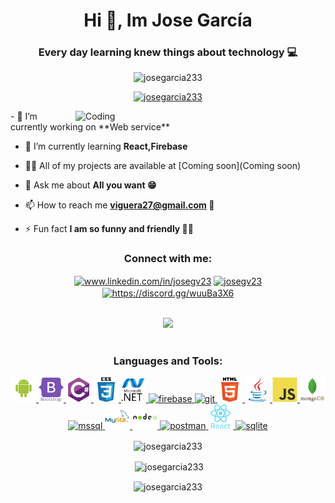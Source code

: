 

<h1 align="center">Hi 🤘​, Im Jose García</h1>
<h3 align="center">Every day learning knew things about technology ​​💻​</h3>

<p align="center"> <img src="https://komarev.com/ghpvc/?username=josegarcia233&label=Profile%20views&color=0e75b6&style=flat" alt="josegarcia233" /> </p>

<p align="center"> <a href="https://github.com/ryo-ma/github-profile-trophy"><img src="https://github-profile-trophy.vercel.app/?username=josegarcia233" alt="josegarcia233" /></a> </p>

<img align="right" alt="Coding" width="400" src="https://media.giphy.com/media/hrRJ41JB2zlgZiYcCw/giphy-downsized-large.gif">
- 🔭 I’m currently working on **Web service**

- 🌱 I’m currently learning **React,Firebase**

- 👨‍💻 All of my projects are available at [Coming soon](Coming soon)

- 💬 Ask me about **All you want 😁​**

- 📫 How to reach me **viguera27@gmail.com 📨​**

- ⚡ Fun fact **I am so funny and friendly 🤜​🤛​**

<h3 align="center">Connect with me:</h3>
<p align="center">
<a href="https://www.linkedin.com/in/josegv23/" target="blank"><img align="center" src="https://raw.githubusercontent.com/rahuldkjain/github-profile-readme-generator/master/src/images/icons/Social/linked-in-alt.svg" alt="www.linkedin.com/in/josegv23" height="30" width="40" /></a>
<a href="https://instagram.com/josegv23" target="blank"><img align="center" src="https://raw.githubusercontent.com/rahuldkjain/github-profile-readme-generator/master/src/images/icons/Social/instagram.svg" alt="josegv23" height="30" width="40" /></a>
<a href="https://discord.gg/https://discord.gg/wuuBa3X6" target="blank"><img align="center" src="https://raw.githubusercontent.com/rahuldkjain/github-profile-readme-generator/master/src/images/icons/Social/discord.svg" alt="https://discord.gg/wuuBa3X6" height="30" width="40" /></a>
</p>

<br/>  

<div align="center"><img src="https://spotify-github-profile.vercel.app/api/view?uid=viguera27&cover_image=true&theme=default" /></div>  

<br/>


<h3 align="center">Languages and Tools:</h3>
<p align="center"> <a href="https://developer.android.com" target="_blank" rel="noreferrer"> <img src="https://raw.githubusercontent.com/devicons/devicon/master/icons/android/android-original-wordmark.svg" alt="android" width="40" height="40"/> </a> <a href="https://getbootstrap.com" target="_blank" rel="noreferrer"> <img src="https://raw.githubusercontent.com/devicons/devicon/master/icons/bootstrap/bootstrap-plain-wordmark.svg" alt="bootstrap" width="40" height="40"/> </a> <a href="https://www.w3schools.com/cs/" target="_blank" rel="noreferrer"> <img src="https://raw.githubusercontent.com/devicons/devicon/master/icons/csharp/csharp-original.svg" alt="csharp" width="40" height="40"/> </a> <a href="https://www.w3schools.com/css/" target="_blank" rel="noreferrer"> <img src="https://raw.githubusercontent.com/devicons/devicon/master/icons/css3/css3-original-wordmark.svg" alt="css3" width="40" height="40"/> </a> <a href="https://dotnet.microsoft.com/" target="_blank" rel="noreferrer"> <img src="https://raw.githubusercontent.com/devicons/devicon/master/icons/dot-net/dot-net-original-wordmark.svg" alt="dotnet" width="40" height="40"/> </a> <a href="https://firebase.google.com/" target="_blank" rel="noreferrer"> <img src="https://www.vectorlogo.zone/logos/firebase/firebase-icon.svg" alt="firebase" width="40" height="40"/> </a> <a href="https://git-scm.com/" target="_blank" rel="noreferrer"> <img src="https://www.vectorlogo.zone/logos/git-scm/git-scm-icon.svg" alt="git" width="40" height="40"/> </a> <a href="https://www.w3.org/html/" target="_blank" rel="noreferrer"> <img src="https://raw.githubusercontent.com/devicons/devicon/master/icons/html5/html5-original-wordmark.svg" alt="html5" width="40" height="40"/> </a> <a href="https://www.java.com" target="_blank" rel="noreferrer"> <img src="https://raw.githubusercontent.com/devicons/devicon/master/icons/java/java-original.svg" alt="java" width="40" height="40"/> </a> <a href="https://developer.mozilla.org/en-US/docs/Web/JavaScript" target="_blank" rel="noreferrer"> <img src="https://raw.githubusercontent.com/devicons/devicon/master/icons/javascript/javascript-original.svg" alt="javascript" width="40" height="40"/> </a> <a href="https://www.mongodb.com/" target="_blank" rel="noreferrer"> <img src="https://raw.githubusercontent.com/devicons/devicon/master/icons/mongodb/mongodb-original-wordmark.svg" alt="mongodb" width="40" height="40"/> </a> <a href="https://www.microsoft.com/en-us/sql-server" target="_blank" rel="noreferrer"> <img src="https://www.svgrepo.com/show/303229/microsoft-sql-server-logo.svg" alt="mssql" width="40" height="40"/> </a> <a href="https://www.mysql.com/" target="_blank" rel="noreferrer"> <img src="https://raw.githubusercontent.com/devicons/devicon/master/icons/mysql/mysql-original-wordmark.svg" alt="mysql" width="40" height="40"/> </a> <a href="https://nodejs.org" target="_blank" rel="noreferrer"> <img src="https://raw.githubusercontent.com/devicons/devicon/master/icons/nodejs/nodejs-original-wordmark.svg" alt="nodejs" width="40" height="40"/> </a> <a href="https://postman.com" target="_blank" rel="noreferrer"> <img src="https://www.vectorlogo.zone/logos/getpostman/getpostman-icon.svg" alt="postman" width="40" height="40"/> </a> <a href="https://reactjs.org/" target="_blank" rel="noreferrer"> <img src="https://raw.githubusercontent.com/devicons/devicon/master/icons/react/react-original-wordmark.svg" alt="react" width="40" height="40"/> </a> <a href="https://www.sqlite.org/" target="_blank" rel="noreferrer"> <img src="https://www.vectorlogo.zone/logos/sqlite/sqlite-icon.svg" alt="sqlite" width="40" height="40"/> </a> </p>

<p align="center"><img align="center" src="https://github-readme-stats.vercel.app/api/top-langs?username=josegarcia233&show_icons=true&locale=en&layout=compact" alt="josegarcia233" /></p>

<p align="center">&nbsp;<img align="center" src="https://github-readme-stats.vercel.app/api?username=josegarcia233&show_icons=true&locale=en" alt="josegarcia233" /></p>

<p align="center"><img align="center" src="https://github-readme-streak-stats.herokuapp.com/?user=josegarcia233&" alt="josegarcia233" /></p>

